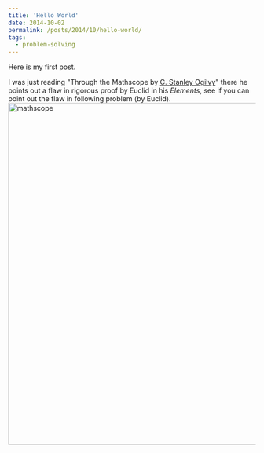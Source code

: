 ```yaml
---
title: 'Hello World'
date: 2014-10-02
permalink: /posts/2014/10/hello-world/
tags:
  - problem-solving
---
```

Here is my first post.

I was just reading "Through the Mathscope by <a href="http://en.wikipedia.org/wiki/C._Stanley_Ogilvy">C. Stanley Ogilvy</a>" there he points out a flaw in rigorous proof by Euclid in his <em>Elements</em>, see if you can point out the flaw in following problem (by Euclid).<a href="https://gaurish4math.files.wordpress.com/2014/10/mathscope.png"><img class="aligncenter wp-image-101 size-large" src="https://gaurish4math.files.wordpress.com/2014/10/mathscope.png?w=660" alt="mathscope" width="660" height="697" /></a>
